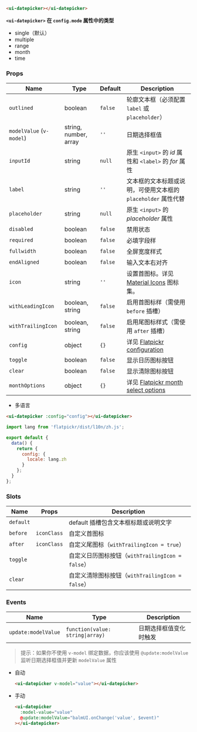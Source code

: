 ```html
<ui-datepicker></ui-datepicker>
```

**`<ui-datepicker>` 在 `config.mode` 属性中的类型**

- single（默认）
- multiple
- range
- month
- time

### Props

| Name                     | Type                  | Default | Description                                                                                |
| ------------------------ | --------------------- | ------- | ------------------------------------------------------------------------------------------ |
| `outlined`               | boolean               | `false` | 轮廓文本框（必须配置 `label` 或 `placeholder`）                                            |
| `modelValue` (`v-model`) | string, number, array | `''`    | 日期选择框值                                                                               |
| `inputId`                | string                | `null`  | 原生 `<input>` 的 _id_ 属性和 `<label>` 的 _for_ 属性                                      |
| `label`                  | string                | `''`    | 文本框的文本标题或说明，可使用文本框的 `placeholder` 属性代替                              |
| `placeholder`            | string                | `null`  | 原生 `<input>` 的 _placeholder_ 属性                                                       |
| `disabled`               | boolean               | `false` | 禁用状态                                                                                   |
| `required`               | boolean               | `false` | 必填字段样                                                                                 |
| `fullwidth`              | boolean               | `false` | 全屏宽度样式                                                                               |
| `endAligned`             | boolean               | `false` | 输入文本右对齐                                                                             |
| `icon`                   | string                | `''`    | 设置首图标。详见 [Material Icons](/icons) 图标集。                                         |
| `withLeadingIcon`        | boolean, string       | `false` | 启用首图标样（需使用 `before` 插槽）                                                       |
| `withTrailingIcon`       | boolean, string       | `false` | 启用尾图标样式（需使用 `after` 插槽）                                                      |
| `config`                 | object                | `{}`    | 详见 [Flatpickr configuration](https://flatpickr.js.org/options/)                          |
| `toggle`                 | boolean               | `false` | 显示日历图标按钮                                                                           |
| `clear`                  | boolean               | `false` | 显示清除图标按钮                                                                           |
| `monthOptions`           | object                | `{}`    | 详见 [Flatpickr month select options](https://flatpickr.js.org/plugins/#monthselectplugin) |

- 多语言

```html
<ui-datepicker :config="config"></ui-datepicker>
```

```js
import lang from 'flatpickr/dist/l10n/zh.js';

export default {
  data() {
    return {
      config: {
        locale: lang.zh
      }
    };
  }
};
```

### Slots

| Name      | Props       | Description                                      |
| --------- | ----------- | ------------------------------------------------ |
| `default` |             | default 插槽包含文本框标题或说明文字             |
| `before`  | `iconClass` | 自定义首图标                                     |
| `after`   | `iconClass` | 自定义尾图标（`withTrailingIcon = true`）        |
| `toggle`  |             | 自定义日历图标按钮（`withTrailingIcon = false`） |
| `clear`   |             | 自定义清除图标按钮（`withTrailingIcon = false`） |

### Events

| Name                | Type                             | Description            |
| ------------------- | -------------------------------- | ---------------------- |
| `update:modelValue` | `function(value: string\|array)` | 日期选择框值变化时触发 |

> 提示：如果你不使用 `v-model` 绑定数据，你应该使用 `@update:modelValue` 监听日期选择框值并更新 `modelValue` 属性

- 自动

  ```html
  <ui-datepicker v-model="value"></ui-datepicker>
  ```

- 手动

  ```html
  <ui-datepicker
    :model-value="value"
    @update:modelValue="balmUI.onChange('value', $event)"
  ></ui-datepicker>
  ```
